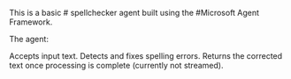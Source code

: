 This is a basic # spellchecker agent built using the #Microsoft Agent Framework.

The agent:

Accepts input text.
Detects and fixes spelling errors.
Returns the corrected text once processing is complete (currently not streamed).
